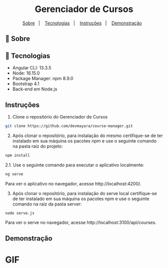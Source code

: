 <h1 align="center">Gerenciador de Cursos</h1>


<p align="center">
  <a href="#-sobre">Sobre</a>&nbsp;&nbsp;&nbsp;|&nbsp;&nbsp;&nbsp;
  <a href="#-tecnologias">Tecnologias</a>&nbsp;&nbsp;&nbsp;|&nbsp;&nbsp;&nbsp;
  <a href="#-instruções">Instruções</a>&nbsp;&nbsp;&nbsp;|&nbsp;&nbsp;&nbsp; 
  <a href="#demonstração">Demonstração</a>&nbsp;&nbsp;&nbsp;  
</p>


## 📖 Sobre



## 🚀 Tecnologias

* Angular CLI: 13.3.5
* Node: 16.15.0
* Package Manager: npm 8.9.0
* Bootstrap 4.1
* Back-end em Node.js


## Instruções

1. Clone o repositório do Gerenciador de Cursos

```bash
git clone https://github.com/devmayara/course-manager.git
```

2. Após clonar o repositório, para instalação do mesmo certifique-se de ter instalado em sua máquina os pacotes npm e use o seguinte comando na pasta raiz do projeto:

```bash
npm install
```
 
2.1. Use o seguinte comando para executar o aplicativo localmente:

```bash
ng serve
```
Para ver o aplicativo no navegador, acesse http://localhost:4200/. 

3. Após clonar o repositório, para instalação do serve local certifique-se de ter instalado em sua máquina os pacotes npm e use o seguinte comando na raiz da pasta server:

```bash
node serve.js
```
Para ver o serve no navegador, acesse http://localhost:3100/api/courses.


## Demonstração

# GIF
